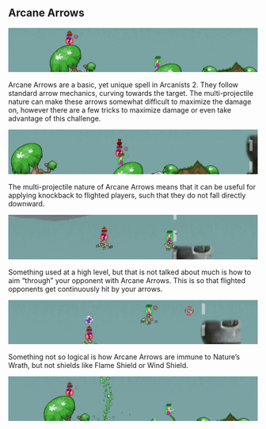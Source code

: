 ## Arcane Arrows

![arrows1](gifs/arcanearrows.gif)

Arcane Arrows are a basic, yet unique spell in Arcanists 2. They follow standard arrow mechanics, curving towards the target. The multi-projectile nature can make these arrows somewhat difficult to maximize the damage on, however there are a few tricks to maximize damage or even take advantage of this challenge.

![arrows1](gifs/arcanearrows2.gif)

The multi-projectile nature of Arcane Arrows means that it can be useful for applying knockback to flighted players, such that they do not fall directly downward.

![arrows1](gifs/arcanearrows3.gif)

Something used at a high level, but that is not talked about much is how to aim “through” your opponent with Arcane Arrows. This is so that flighted opponents get continuously hit by your arrows.

![arrows1](gifs/arcanearrows4.gif)

Something not so logical is how Arcane Arrows are immune to Nature’s Wrath, but not shields like Flame Shield or Wind Shield.

![arrows1](gifs/arcanearrows5.gif)
